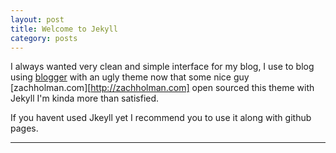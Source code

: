 ```yaml
---
layout: post
title: Welcome to Jekyll 
category: posts
---
```


I always wanted very clean and simple interface for my blog, I use to blog using [blogger](http://www.sudevshares.blogspot.com) with an ugly theme now that some nice guy [zachholman.com][http://zachholman.com] open sourced this theme with Jekyll I'm kinda more than satisfied.

If you havent used Jkeyll yet I recommend you to use it along with github pages.




---



[jekyll]: https://github.com/mojombo/jekyll
[zh]: http://sudev.github.com
[twitter]: https://twitter.com/sudev
